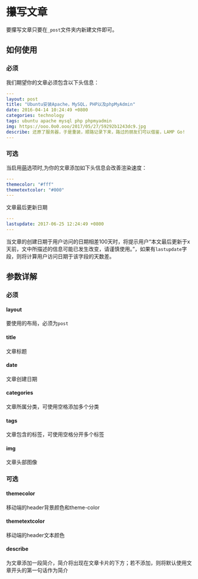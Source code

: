# 攥写文章

要攥写文章只要在`_post`文件夹内新建文件即可。

## 如何使用

### 必须

我们期望你的文章必须包含以下头信息：

```yaml
---
layout: post
title: "Ubuntu安装Apache，MySQL，PHP以及phpMyAdmin"
date: 2016-04-14 10:24:49 +0800
categories: technology
tags: ubuntu apache mysql php phpmyadmin
img: https://ooo.0o0.ooo/2017/05/27/59292b1243dc9.jpg
describe: 还原了服务器，于是重装，顺路记录下来，路过的朋友们可以借鉴，LAMP Go!
---
```

### 可选

当启用[萌](/zh-cn/meng-configuration)选项时,为你的文章添加如下头信息会改善渲染速度：

```yaml
---
themecolor: "#fff"
themetextcolor: "#000"
---
```

文章最后更新日期

```yaml
---
lastupdate: 2017-06-25 12:24:49 +0800
---
```

当文章的创建日期于用户访问的日期相差100天时，将提示用户“本文最后更新于x天前，文中所描述的信息可能已发生改变，请谨慎使用。”，如果有`lastupdate`字段，则将计算用户访问日期于该字段的天数差。

## 参数详解

### 必须

#### layout

要使用的布局，必须为`post`

#### title

文章标题

#### date

文章创建日期

#### categories

文章所属分类，可使用空格添加多个分类

#### tags

文章包含的标签，可使用空格分开多个标签

#### img

文章头部图像

### 可选

#### themecolor

移动端的header背景颜色和theme-color

#### themetextcolor

移动端的header文本颜色

#### describe

为文章添加一段简介，简介将出现在文章卡片的下方；若不添加，则将默认使用文章开头的第一句话作为简介